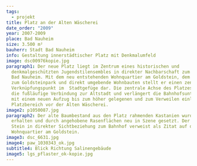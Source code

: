 ```yaml
---
tags:
  - projekt
title: Platz an der Alten Wäscherei
date_order: "2009"
year: 2007-2009
place: Bad Nauheim
size: 3.500 m²
bauherr: Stadt Bad Nauheim
info: Gestaltung innerstädtischer Platz mit Denkmalumfeld
image: dsc00976kopie.jpg
paragraph1: Der neue Platz liegt im Zentrum eines historischen und
  denkmalgeschützten Jugendstilensembles in direkter Nachbarschaft zum Bahnhof
  Bad Nauheim. Mit dem neu entstehenden Wohnquartier am Goldstein, dem Zugang
  zum Goldsteinpark und direkt umgebende Wohnbauten stellt er einen zentralen
  Verknüpfungspunkt im  Stadtgefüge dar. Die zentrale Achse des Platzes markiert
  die fußläufige Verbindung zur Altstadt und verlängert die Bahnhofsunterführung
  mit einem neuen Aufzug bis zum höher gelegenen und zum Verweilen einladenden
  Platzbereich vor der Alten Wäscherei.
image2: p1050087.jpg
paragraph2: Der alte Baumbestand aus den Platz rahmenden Kastanien wurde
  erhalten und durch angehobene Rasenflächen neu in Szene gesetzt. Der Goldene
  Stein in direkter Sichtbeziehung zum Bahnhof verweist als Zitat auf das neue
  Wohnquartier am Goldstein.
image3: dsc_6631.jpg
image4: paw_1030343_ok.jpg
subtitle4: Blick Richtung Salinengebäude
image5: lgs_pflaster_ok-kopie.jpg
---
```

